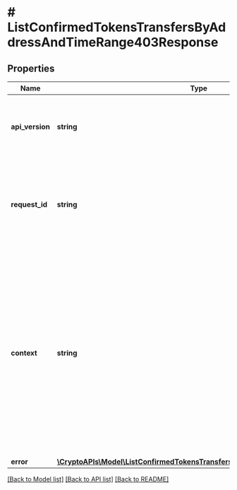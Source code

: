 # # ListConfirmedTokensTransfersByAddressAndTimeRange403Response

## Properties

Name | Type | Description | Notes
------------ | ------------- | ------------- | -------------
**api_version** | **string** | Specifies the version of the API that incorporates this endpoint. |
**request_id** | **string** | Defines the ID of the request. The &#x60;requestId&#x60; is generated by Crypto APIs and it&#39;s unique for every request. |
**context** | **string** | In batch situations the user can use the context to correlate responses with requests. This property is present regardless of whether the response was successful or returned as an error. &#x60;context&#x60; is specified by the user. | [optional]
**error** | [**\CryptoAPIs\Model\ListConfirmedTokensTransfersByAddressAndTimeRangeE403**](ListConfirmedTokensTransfersByAddressAndTimeRangeE403.md) |  |

[[Back to Model list]](../../README.md#models) [[Back to API list]](../../README.md#endpoints) [[Back to README]](../../README.md)

